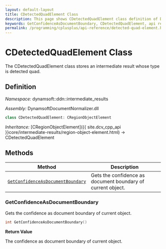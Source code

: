 ```yaml
---
layout: default-layout
title: CDetectedQuadElement Class
description: This page shows CDetectedQuadElement class definition of Dynamsoft Document Normalizer SDK C++ Edition.
keywords: GetConfidenceAsDocumentBoundary, CDetectedQuadElement, api reference
permalink: /programming/cplusplus/api-reference/detected-quad-element.html
---
```


# CDetectedQuadElement Class

The CDetectedQuadElement class stores an intermediate result whose type is detected quad.

## Definition

*Namespace:* dynamsoft::ddn::intermediate_results

*Assembly:* DynamsoftDocumentNormalizer.dll

```cpp
class CDetectedQuadElement: CRegionObjectElement
```

*Inheritance:* [CRegionObjectElement]({{ site.dcv_cpp_api }}core/intermediate-results/region-object-element.html) -> CDetectedQuadElement

## Methods

| Method | Description |
|--------|-------------|
| [`GetConfidenceAsDocumentBoundary`](#getconfidenceasdocumentboundary) | Gets the confidence as document boundary of current object. |

### GetConfidenceAsDocumentBoundary

Gets the confidence as document boundary of current object.

```cpp
int GetConfidenceAsDocumentBoundary() 
```

**Return Value**

The confidence as document boundary of current object.

